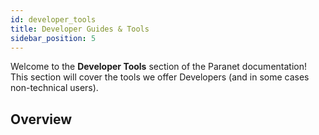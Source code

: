 ```yaml
---
id: developer_tools
title: Developer Guides & Tools
sidebar_position: 5
---
```


Welcome to the **Developer Tools** section of the Paranet documentation! This section will cover the tools we offer Developers (and in some cases non-technical users). 

## Overview

